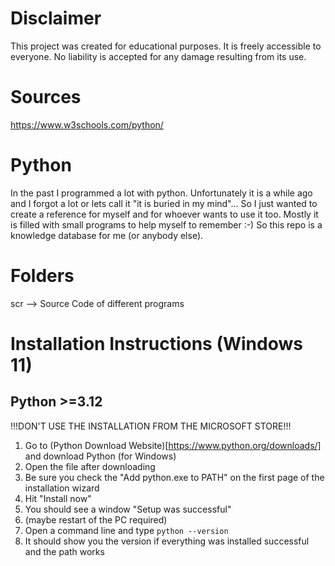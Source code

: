 # Disclaimer
This project was created for educational purposes. It is freely accessible to everyone. No liability is accepted for any damage resulting from its use.

# Sources
https://www.w3schools.com/python/

# Python
In the past I programmed a lot with python. Unfortunately it is a while ago and I forgot a lot or lets call it "it is buried in my mind"... So I just wanted to create a reference for myself and for whoever wants to use it too. 
Mostly it is filled with small programs to help myself to remember :-) So this repo is a knowledge database for me (or anybody else).

# Folders
scr --> Source Code of different programs

# Installation Instructions (Windows 11)

## Python >=3.12
!!!DON'T USE THE INSTALLATION FROM THE MICROSOFT STORE!!!
1. Go to (Python Download Website)[https://www.python.org/downloads/] and download Python (for Windows)
2. Open the file after downloading
3. Be sure you check the "Add python.exe to PATH" on the first page of the installation wizard
4. Hit "Install now"
5. You should see a window "Setup was successful"
6. (maybe restart of the PC required)
7. Open a command line and type `python --version`
8. It should show you the version if everything was installed successful and the path works